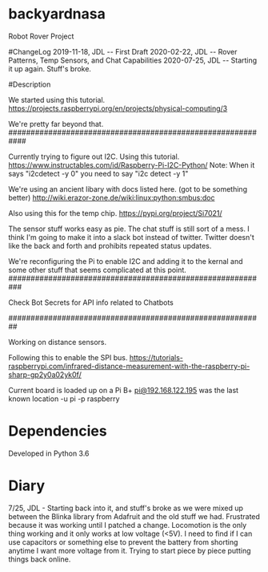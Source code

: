 # backyardnasa
Robot Rover Project

#ChangeLog
2019-11-18, JDL -- First Draft
2020-02-22, JDL -- Rover Patterns, Temp Sensors, and Chat Capabilities
2020-07-25, JDL -- Starting it up again.  Stuff's broke.

#Description

We started using this tutorial.
https://projects.raspberrypi.org/en/projects/physical-computing/3

We're pretty far beyond that.   
############################################################

Currently trying to figure out I2C.
Using this tutorial.
https://www.instructables.com/id/Raspberry-Pi-I2C-Python/
Note: When it says "i2cdetect -y 0" you need to say "i2c detect -y 1"

We're using an ancient libary with docs listed here. (got to be something better)
http://wiki.erazor-zone.de/wiki:linux:python:smbus:doc

Also using this for the temp chip.
https://pypi.org/project/Si7021/

The sensor stuff works easy as pie.   The chat stuff is still sort of a mess.
I think I'm going to make it into a slack bot instead of twitter.  Twitter doesn't
like the back and forth and prohibits repeated status updates.

We're reconfiguring the Pi to enable I2C and adding it to the kernal and some
other stuff that seems complicated at this point.
###########################################################

Check Bot Secrets for API info related to Chatbots

##########################################################

Working on distance sensors.

Following this to enable the SPI bus.
https://tutorials-raspberrypi.com/infrared-distance-measurement-with-the-raspberry-pi-sharp-gp2y0a02yk0f/



Current board is loaded up on a Pi B+
pi@192.168.122.195 was the last known location
-u pi -p raspberry



# Dependencies
Developed in Python 3.6

# Diary

7/25, JDL - Starting back into it, and stuff's broke as we were mixed up between the Blinka library
  from Adafruit and the old stuff we had.  Frustrated because it was working until I patched a change.
  Locomotion is the only thing working and it only works at low voltage (<5V).  I need to find if I
  can use capacitors or something else to prevent the battery from shorting anytime I want more
  voltage from it.  Trying to start piece by piece putting things back online.
